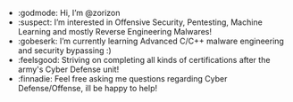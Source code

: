 - :godmode: Hi, I’m @zorizon
- :suspect: I’m interested in Offensive Security, Pentesting, Machine Learning and mostly Reverse Engineering Malwares!
- :gobeserk: I’m currently learning Advanced C/C++ malware engineering and security bypassing :)
- :feelsgood: Striving on completing all kinds of certifications after the army's Cyber Defense unit!
- :finnadie: Feel free asking me questions regarding Cyber Defense/Offense, ill be happy to help!
